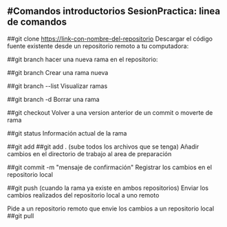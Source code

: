 #Comandos introductorios
SesionPractica: linea de comandos
---
##git clone <https://link-con-nombre-del-repositorio>
Descargar el código fuente existente desde un repositorio remoto a tu computadora: 

##git branch <nombre-de-la-rama>
hacer una nueva rama en el repositorio: 

##git branch <nombre-de-la-rama>
Crear una rama nueva

##git branch --list
Visualizar ramas

##git branch -d <nombre-de-la-rama>
Borrar una rama

##git checkout <nombre-de-la-rama>
Volver a una version anterior de un commit o moverte de rama

##git status
Información actual de la rama

##git add <archivo>
##git add . (sube todos los archivos que se tenga)
Añadir cambios en el directorio de trabajo al area de preparación

##git commit -m "mensaje de confirmación"
Registrar los cambios en el repositorio local

##git push <nombre-remoto> <nombre-de-tu-rama> (cuando la rama ya existe en ambos repositorios)
Enviar los cambios realizados del repositorio local a uno remoto

Pide a un repositorio remoto que envie los cambios a un repositorio local 
##git pull <nombre-remoto>
